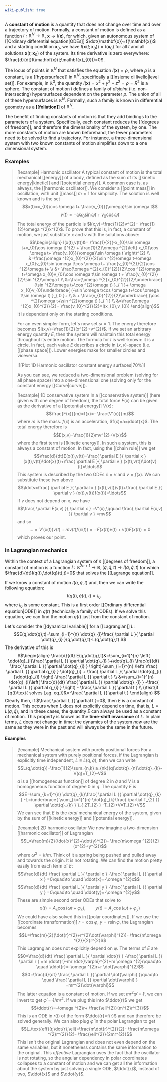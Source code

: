 ```yaml
---
wiki-publish: true
---
```

A **constant of motion** is a quantity that does not change over time and over a trajectory of motion. Formally, a constant of motion is defined as a function $I:\mathbb{R}^{N}\to \mathbb{R}$, $\mathbf{x}\to I(\mathbf{x})$, for which, given an autonomous system of [[Ordinary differential equation|ODEs]] $\dot{\mathbf{x}}=f(\mathbf{x})$ and a starting condition $\mathbf{x}_{0}$, we have $I(\mathbf{x}(t;\mathbf{x}_{0}))=I(\mathbf{x}_{0})$ for all $t$ and all solutions $\mathbf{x}(t;\mathbf{x}_{0})$ of the system. Its time derivative is zero everywhere: $\frac{d}{dt}I(\mathbf{x}(t;\mathbf{x}_{0}))=0$.

The locus of points in $\mathbb{R}^{N}$ that satisfies the equation $I(\mathbf{x})=\rho$, where $\rho$ is a constant, is a [[hypersurface]] in $\mathbb{R}^{N}$, specifically a [[Insieme di livello|level set]]. For example, in $\mathbb{R}^{3}$, the quantity $I(\mathbf{x})=x^{2}+y^{2}+z^{2}=\rho=R^{2}$ is a sphere. The constant of motion $I$ defines a family of *disjoint* (i.e. non-intersecting) hypersurfaces dependent on the parameter $\rho$. The union of all of these hypersurfaces is $\mathbb{R}^{N}$. Formally, such a family is known in differential geometry as a **[[foliation]]** of $\mathbb{R}^{N}$.

The benefit of finding constants of motion is that they add bindings to the parameters of a system. Specifically, each constant reduces the [[degrees of freedom]], and therefore the dimensionality of the system, by one. The more constants of motion are known beforehand, the fewer parameters need to be solved to find a trajectory. For instance, a three-dimensional system with two known constants of motion simplifies down to a one dimensional system.
### Examples
> [!example] Harmonic oscillator
> A typical constant of motion is the total mechanical [[energy]] of a body, defined as the sum of its [[kinetic energy|kinetic]] and [[potential energy]]. A common case is, as always, the [[harmonic oscillator]]. We consider a [[point mass]] in oscillation, with unit [[mass]] $m=1$ for simplicity. The solution is well known and is the set
> $$x(t)=x_{0}\cos \omega t+ \frac{v_{0}}{\omega}\sin \omega t$$
> $$v(t)=-\omega x_{0}\sin \omega t+v_{0}\cos \omega t$$
> The total energy of the particle is $I(x,v)=\frac{1}{2}v^{2}+ \frac{1}{2}\omega ^{2}x^{2}$. To prove that this is, in fact, a constant of motion, we just substitute $x$ and $v$ with the solutions above:
> $$\begin{align}
> I(x(t),v(t))&= \frac{1}{2}(-x_{0}\sin \omega t+v_{0}\cos \omega t)^{2} + \frac{1}{2}\omega ^{2}\left( x_{0}\cos \omega t+ \frac{v_{0}}{\omega}\sin \omega t \right)^{2} \\
> &=\frac{\omega ^{2}x_{0}^{2}}{2}\sin ^{2}\omega t-\omega x_{0}v_{0}\sin \omega t\cos \omega t+ \frac{v_{0}^{2}}{2}\cos ^{2}\omega t+ \\
  &+ \frac{\omega ^{2}x_{0}^{2}}{2}\cos ^{2}\omega t+\omega x_{0}v_{0}\cos \omega t\sin \omega t + \frac{v_{0}^{2}}{2}\sin ^{2}\omega t \\
> &=\frac{\omega ^{2}x_{0}^{2}}{2}\underbrace{ (\sin ^{2}\omega t+\cos ^{2}\omega t) }_{ 1 }+ \omega x_{0}v_{0}\underbrace{ (-\sin \omega t\cos \omega t+\cos \omega t\sin \omega t) }_{ 0 }+ \\
  & + \frac{v_{0}^{2}}{2}\underbrace{ (\cos ^{2}\omega t+\sin ^{2}\omega t) }_{ 1 } \\
> &=\frac{\omega ^{2}x_{0}^{2}}{2}+ \frac{v_{0}^{2}}{2}=I(x_{0},v_{0})
> \end{align}$$
> It is dependent only on the starting conditions.
> 
> For an even simpler form, let's now set $\omega=1$. The energy therefore becomes $I(x,v)=\frac{1}{2}(x^{2}+v^{2})$. If we set an arbitrary energy quantity $E$, then the system will maintain this total energy throughout its entire motion. The formula for $I$ is well-known: it is a circle. In fact, each value $E$ describes a circle in $(x,v)$-space (i.e. [[phase space]]). Lower energies make for smaller circles and viceversa.
> 
> ![[Plot 1D Harmonic oscillator constant energy surfaces|70%]]
> 
> As you can see, we reduced a two-dimensional problem (solving for all phase space) into a one-dimensional one (solving only for the constant energy [[Curve|curve]]).

> [!example] 1D conservative system
> In a [[conservative system]] (here given with one degree of freedom), the total force $F(x)$ can be given as the derivative of a [[potential energy]] $V(x)$:
> $$\frac{F(x)}{m}=f(x)=- \frac{V'(x)}{m}$$
> where $m$ is the mass. $f(x)$ is an acceleration, $f(x)=a=\ddot{x}$. The total energy therefore is
> $$E(x,v)=\frac{1}{2}mv^{2}+V(x)$$
> where the first term is [[kinetic energy]]. In such a system, this is always a constant of motion. In fact, using the [[chain rule]] we get
> $$\frac{d}{dt}E(x(t),v(t))=\frac{ \partial E }{ \partial x } (x(t),v(t))\dot{x}(t)+\frac{ \partial E }{ \partial v } (x(t),v(t))\dot{v}(t)=\ldots$$
> This system is described by the two ODEs $\dot{x}=v$ and $\dot{v}=f(x)$. We can substitute these two above
> $$\ldots=\frac{ \partial E }{ \partial x } (x(t),v(t))v(t)+\frac{ \partial E }{ \partial v } (x(t),v(t))f(x(t))=\ldots$$
> If $v$ does not depend on $x$, we have
> $$\frac{ \partial E(x,v) }{ \partial x } =V'(x),\qquad \frac{ \partial E(x,v) }{ \partial v } =mv$$
> and so
> $$\ldots=V'(x(t))v(t)+mv(t)f(x(t))=-F(x(t))v(t)+v(t)F(x(t))=0$$
> which proves our point.
### In Lagrangian mechanics
Within the context of a Lagrangian system of $n$ [[degrees of freedom]], a constant of motion is a function $I:\mathbb{R}^{2n+1}\to \mathbb{R},(q,\dot{q},t)\to I(q,\dot{q},t)$ for which $\frac{d}{dt}I(q(t),\dot{q}(t),t)=0$ that solves the [[Lagrange equation]].

If we know a constant of motion $I(q,\dot{q},t)$ and, then we can write the following equation:
$$I(q(t),\dot{q}(t),t)=I_{0}$$
where $I_{0}$ is some constant. This is a first order [[Ordinary differential equation|ODE]] in $q(t)$ (technically a family of ODEs). If we solve this equation, we can find the motion $q(t)$ just from the constant of motion.

Let's consider the [[dynamical variable]] for a [[Lagrangian]] $L$:
$$E(q,\dot{q},t)=\sum_{i=1}^{n} \dot{q}_{i}\frac{ \partial L }{ \partial \dot{q}_{i} }(q,\dot{q},t)-L(q,\dot{q},t) $$
The derivative of this is
$$\begin{align}
\frac{d}{dt} E(q,\dot{q},t)&=\sum_{i=1}^{n} \left( \ddot{q}_{i}\frac{ \partial L }{ \partial \dot{q}_{i} }+\dot{q}_{i} \frac{d}{dt} \frac{ \partial L }{ \partial \dot{q}_{i} }   \right)-\sum_{i=1}^{n} \left( \frac{ \partial L }{ \partial q_{i} } \dot{q}_{i} + \frac{ \partial L }{ \partial \dot{q}_{i} }\ddot{q}_{i} \right)-\frac{ \partial L }{ \partial t } \\
&=\sum_{i=1}^{n} \dot{q}_{i}\left( \frac{d}{dt} \frac{ \partial L }{ \partial \dot{q}_{i} } -\frac{ \partial L }{ \partial q_{i} }   \right) - \frac{ \partial L }{ \partial t }  \\
(\text{if }q(t)\text{ solves Lag. eq.})&=-\frac{ \partial L }{ \partial t } 
\end{align} $$
Clearly then, if $\frac{ \partial L }{ \partial t }=0$, then $E$ is a constant of motion. This occurs when $L$ does not explicitly depend on time, that is, $L\equiv L(q,\dot{q})$, and in these cases, the quantity $E$ can always be used as a constant of motion. This property is known as the **time-shift invariance** of $L$. In plain terms, $L$ does not change in time: the dynamics of the system *now* are the same as they were in the past and will always be the same in the future.
#### Examples
> [!example] Mechanical system with purely positional forces
> For a mechanical system with purely positional forces, if the Lagrangian is explicitly time independent, $L\equiv L(q,\dot{q})$, then we can write
> $$L(q,\dot{q})=\frac{1}{2}\sum_{n,k} a_{nk}(q)\dot{q}_{n}\dot{q}_{k}-V(q)=T_{2}-V$$
> $a$ is a [[homogeneous function]] of degree $2$ in $\dot{q}$ and $V$ is a homogeneous function of degree $0$ in $\dot{q}$. The quantity $E$ is
> $$E=\sum_{k=1}^{n} \dot{q}_{k}\frac{ \partial L }{ \partial \dot{q}_{k} } -L=\underbrace{ \sum_{k=1}^{n} \dot{q}_{k}\frac{ \partial T_{2} }{ \partial \dot{q}_{k} } }_{ 2T_{2} } -T_{2}+V=T_{2}+V$$
> We can see that $E$ is the *total* mechanical energy of the system, given by the sum of [[kinetic energy]] and [[potential energy]].

> [!example] 2D harmonic oscillator
> We now imagine a two-dimension [[harmonic oscillator]] of Lagrangian
 >$$L=\frac{m}{2}(\dot{x}^{2}+\dot{y}^{2})- \frac{m\omega ^{2}}{2}(x^{2}+y^{2})$$
> where $\omega ^{2}=k/m$. Think of it a spring being pushed and pulled away and towards the origin. It is not rotating. We can find the motion pretty easily from each term of $E$:
> $$\frac{d}{dt} \frac{ \partial L }{ \partial x } -\frac{ \partial L }{ \partial x } =0\quad\to \quad \ddot{x}=-\omega ^{2}x$$
> $$\frac{d}{dt} \frac{ \partial L }{ \partial y } -\frac{ \partial L }{ \partial y } =0\quad\to \quad \ddot{y}=-\omega ^{2}y$$
> These are simple second order ODEs that solve to
> $$x(t)=A_{x}\cos(\omega t+\varphi_{x}),\qquad y(t)=A_{y}\cos(\omega t+\varphi_{y})$$
> We could have also solved this in [[polar coordinates]]. If we use the [[coordinate transformation]] $r=\cos \varphi,\ y=r\sin \varphi$, the Lagrangian becomes
> $$L=\frac{m}{2}(\dot{r}^{2}+r^{2}\dot{\varphi}^{2})- \frac{m\omega ^{2}}{2}r^{2}$$
> This Lagrangian does not explicitly depend on $\varphi$. The terms of $E$ are
> $$0=\frac{d}{dt} \frac{ \partial L }{ \partial \dot{r} } -\frac{ \partial L }{ \partial r } =m \ddot{r}-mr \dot{\varphi}^{2}+m \omega ^{2}r\quad\to \quad \ddot{r}=-\omega ^{2}r+r \dot{\varphi}^{2}$$
> $$0=\frac{d}{dt} \frac{ \partial L }{ \partial \dot{\varphi} }\quad\to \quad \frac{ \partial L }{ \partial \dot{\varphi} } =mr^{2}\dot{\varphi}$$
> The latter equation is a constant of motion. If we set $mr^{2}\dot{\varphi}=\ell$, we can invert to get $\dot{\varphi}=\ell/mr^{2}$. If we plug this into $\ddot{r}$ we get
> $$\ddot{r}=-\omega ^{2}r+ \frac{\ell^{2}}{m^{2}r^{3}}$$
> This is an ODE in $r(t)$ of the form $\ddot{r}=f(r)$ and can therefore be solved generally. We can also plug $\dot{\varphi}$ in the polar Lagrangian to get
> $$L_\text{eff}(r,\dot{r},\ell)=\frac{m\dot{r}^{2}}{2}- \frac{m\omega ^{2}r^{2}}{2}- \frac{\ell^{2}}{2mr^{2}}$$
> This isn't the original Lagrangian and does not even depend on the same variables, but it nonetheless contains the same information to the original. This *effective* Lagrangian uses the fact that the oscillator is not rotating, so the angular dependency in polar coordinates collapses to a constant of motion and we can get all the information about the system by just solving a single ODE, $\ddot{r}$, instead of two, $\ddot{x}$ and $\ddot{y}$.
